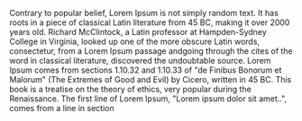 Contrary to popular belief, Lorem Ipsum is not simply random text. It has roots in a piece of classical Latin
literature from 45 BC, making it over 2000 years old. Richard McClintock, a Latin professor at Hampden-Sydney
College in Virginia, looked up one of the more obscure Latin words, consectetur, from a Lorem Ipsum passage
andgoing through the cites of the word in classical literature, discovered the undoubtable source. Lorem
Ipsum comes from sections 1.10.32 and 1.10.33 of "de Finibus Bonorum et Malorum" (The Extremes of Good and
Evil) by Cicero, written in 45 BC. This book is a treatise on the theory of ethics, very popular during the
Renaissance. The first line of Lorem Ipsum, "Lorem ipsum dolor sit amet..", comes from a line in section